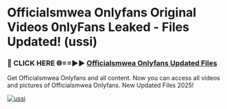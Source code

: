 # Officialsmwea Onlyfans Original Videos 0nlyFans Leaked - Files Updated! (ussi)

<h3>🔴 CLICK HERE 🌐==►► <a href="https://tinyurl.com/3hn5wdd3" rel="nofollow">Officialsmwea Onlyfans Updated Files</a></h3>

Get Officialsmwea Onlyfans and all content. Now you can access all videos and pictures of Officialsmwea Onlyfans. New Updated Files 2025!

[![ussi](https://i.imgur.com/4HnBqBT.gif)](https://tinyurl.com/3hn5wdd3)
